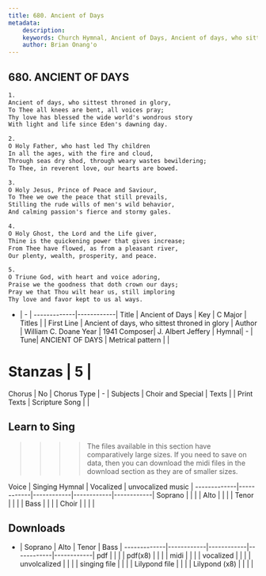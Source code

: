 ```yaml
---
title: 680. Ancient of Days
metadata:
    description: 
    keywords: Church Hymnal, Ancient of Days, Ancient of days, who sittest throned in glory, 
    author: Brian Onang'o
---
```



## 680. ANCIENT OF DAYS

```txt
1.
Ancient of days, who sittest throned in glory, 
To Thee all knees are bent, all voices pray; 
Thy love has blessed the wide world's wondrous story 
With light and life since Eden's dawning day. 

2.
O Holy Father, who hast led Thy children 
In all the ages, with the fire and cloud, 
Through seas dry shod, through weary wastes bewildering; 
To Thee, in reverent love, our hearts are bowed. 

3.
O Holy Jesus, Prince of Peace and Saviour, 
To Thee we owe the peace that still prevails, 
Stilling the rude wills of men's wild behavior, 
And calming passion's fierce and stormy gales. 

4.
O Holy Ghost, the Lord and the Life giver, 
Thine is the quickening power that gives increase; 
From Thee have flowed, as from a pleasant river, 
Our plenty, wealth, prosperity, and peace. 

5.
O Triune God, with heart and voice adoring, 
Praise we the goodness that doth crown our days; 
Pray we that Thou wilt hear us, still imploring 
Thy love and favor kept to us al ways.
```

- |   -  |
-------------|------------|
Title | Ancient of Days |
Key | C Major |
Titles |  |
First Line | Ancient of days, who sittest throned in glory |
Author | William C. Doane
Year | 1941
Composer| J. Albert Jeffery |
Hymnal|  - |
Tune| ANCIENT OF DAYS |
Metrical pattern | |
# Stanzas | 5 |
Chorus | No |
Chorus Type | - |
Subjects | Choir and Special |
Texts |  |
Print Texts | 
Scripture Song |  |
  
## Learn to Sing

>>>> The files available in this section have comparatively large sizes. If you need to save on data, then you can download the midi files in the download section as they are of smaller sizes.

Voice |  Singing Hymnal | Vocalized | unvocalized music |
-------------|------------|------------|------------|------------|
Soprano | | | |
Alto | | | |
Tenor | | | |
Bass | | | |
Choir | | | |

## Downloads

- |  Soprano | Alto | Tenor | Bass |
-------------|------------|------------|------------|------------|
pdf | | | |
pdf(x8) | | | |
midi | | | |
vocalized | | | |
unvolcalized | | | |
singing file | | | |
Lilypond file | | | |
Lilypond (x8) | | | |
  